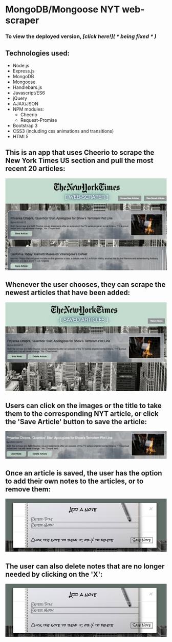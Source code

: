 # **MongoDB/Mongoose NYT web-scraper**

### To view the deployed version, _**[click here!]( * being fixed * )**_

## Technologies used:
* Node.js
* Express.js
* MongoDB
* Mongoose
* Handlebars.js
* Javascript/ES6
* jQuery
* AJAX/JSON
* NPM modules:
  * Cheerio
  * Request-Promise
* Bootstrap 3
* CSS3 (including css animations and transitions)
* HTML5

## This is an app that uses Cheerio to scrape the New York Times US section and pull the most recent 20 articles:
![Mongo-scraper Img](public/assets/img/preview1.png)


## Whenever the user chooses, they can scrape the newest articles that have been added:
![Mongo-scraper Img](public/assets/img/preview2.png)

## Users can click on the images or the title to take them to the corresponding NYT article, or click the 'Save Article' button to save the article:
![Mongo-scraper Img](public/assets/img/preview3.png)

## Once an article is saved, the user has the option to add their own notes to the articles, or to remove them:
![Mongo-scraper Img](public/assets/img/previewnote.png)


## The user can also delete notes that are no longer needed by clicking on the 'X':
![Mongo-scraper Img](public/assets/img/previewnote.png)

